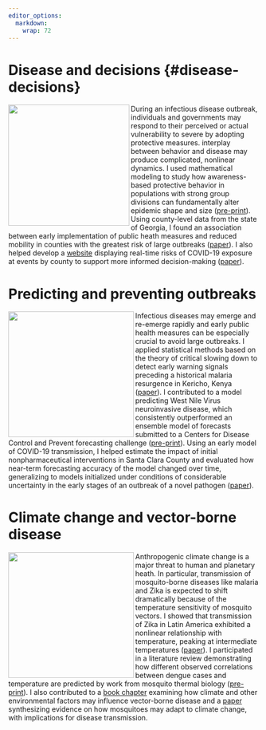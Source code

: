 ```yaml
---
editor_options: 
  markdown: 
    wrap: 72
---
```


# **Disease and decisions** {#disease-decisions}

<img src="website/disease-decision.jpg" align="left" width="243"/>

During an infectious disease outbreak, individuals and governments may
respond to their perceived or actual vulnerability to severe by adopting
protective measures. interplay between behavior and disease may produce
complicated, nonlinear dynamics. I used mathematical modeling to study
how awareness-based protective behavior in populations with strong group
divisions can fundamentally alter epidemic shape and size
([pre-print](https://www.medrxiv.org/content/10.1101/2022.05.20.22275407v1)).
Using county-level data from the state of Georgia, I found an
association between early implementation of public heath measures and
reduced mobility in counties with the greatest risk of large outbreaks
([paper](https://digitalcommons.georgiasouthern.edu/jgpha/vol8/iss2/4/)).
I also helped develop a
[website](https://covid19risk.biosci.gatech.edu/) displaying real-time
risks of COVID-19 exposure at events by county to support more informed
decision-making ([paper](https://doi.org/10.1038/s41562-020-01000-9)).

# **Predicting and preventing outbreaks**

<img src="website/predict-prevent.png" align="left" width="252"/>

Infectious diseases may emerge and re-emerge rapidly and early public
health measures can be especially crucial to avoid large outbreaks. I
applied statistical methods based on the theory of critical slowing down
to detect early warning signals preceding a historical malaria
resurgence in Kericho, Kenya
([paper](https://doi.org/10.1098/rsbl.2019.0713)). I contributed to a
model predicting West Nile Virus neuroinvasive disease, which
consistently outperformed an ensemble model of forecasts submitted to a
Centers for Disease Control and Prevent forecasting challenge
([pre-print](https://doi.org/10.21203/rs.3.rs-1992050/v1)). Using an
early model of COVID-19 transmission, I helped estimate the impact of
initial nonpharmaceutical interventions in Santa Clara County and
evaluated how near-term forecasting accuracy of the model changed over
time, generalizing to models initialized under conditions of
considerable uncertainty in the early stages of an outbreak of a novel
pathogen ([paper](https://doi.org/10.1098/rspb.2021.0811)).

# **Climate change and vector-borne disease**

<img src="website/climate-vbd.png" align="left" width="252"/>

Anthropogenic climate change is a major threat to human and planetary
heath. In particular, transmission of mosquito-borne diseases like
malaria and Zika is expected to shift dramatically because of the
temperature sensitivity of mosquito vectors. I showed that transmission
of Zika in Latin America exhibited a nonlinear relationship with
temperature, peaking at intermediate temperatures
([paper](https://doi.org/10.1098/rspb.2019.1578)). I participated in a
literature review demonstrating how different observed correlations
between dengue cases and temperature are predicted by work from mosquito
thermal biology
([pre-print](https://www.biorxiv.org/content/10.1101/2022.06.15.496305v1.abstract)).
I also contributed to a [book
chapter](https://doi.org/10.1093/oso/9780198853244.001.0001) examining
how climate and other environmental factors may influence vector-borne
disease and a [paper](doi.org/10.7554/eLife.69630) synthesizing evidence
on how mosquitoes may adapt to climate change, with implications for
disease transmission.
